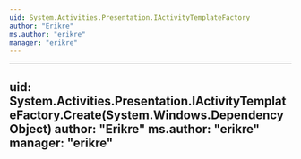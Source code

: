 ```yaml
---
uid: System.Activities.Presentation.IActivityTemplateFactory
author: "Erikre"
ms.author: "erikre"
manager: "erikre"
---
```


---
uid: System.Activities.Presentation.IActivityTemplateFactory.Create(System.Windows.DependencyObject)
author: "Erikre"
ms.author: "erikre"
manager: "erikre"
---
